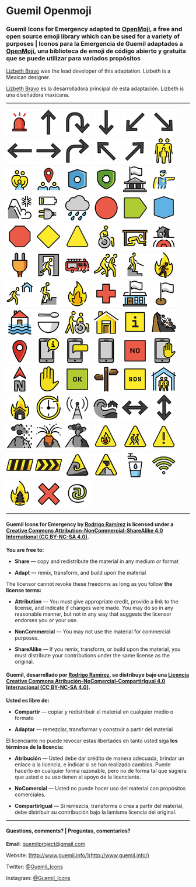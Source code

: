 # Guemil Openmoji

### Guemil Icons for Emergency adapted to [OpenMoji](https://openmoji.org/styleguide/#grid), a free and open source emoji library which can be used for a variety of purposes | Iconos para la Emergencia de Guemil adaptados a [OpenMoji](https://openmoji.org/styleguide/#grid), una biblioteca de emoji de código abierto y gratuita que se puede utilizar para variados propósitos

[Lizbeth Bravo](http://magisterdiseno.uc.cl/persona/lizbeth-bravo/) was the lead developer of this adaptation. Lizbeth is a Mexican designer.

[Lizbeth Bravo](http://magisterdiseno.uc.cl/persona/lizbeth-bravo/) es la desarrolladora principal de esta adaptación. Lizbeth is una diseñadora maxicana.

- - - - - - - - - - - 

<img src="https://raw.githubusercontent.com/Guemil/Guemil_Openmoji/main/2019/Alarm.png" width="75" heigth="75"> <img src="https://raw.githubusercontent.com/Guemil/Guemil_Openmoji/main/2019/Arrow_ahead_up.png" width="75" heigth="75"> <img src="https://raw.githubusercontent.com/Guemil/Guemil_Openmoji/main/2019/Arrow_backward.png" width="75" heigth="75"> <img src="https://raw.githubusercontent.com/Guemil/Guemil_Openmoji/main/2019/Arrow_down_here.png" width="75" heigth="75"> <img src="https://raw.githubusercontent.com/Guemil/Guemil_Openmoji/main/2019/Arrow_down_left.png" width="75" heigth="75"> <img src="https://raw.githubusercontent.com/Guemil/Guemil_Openmoji/main/2019/Arrow_down_right.png" width="75" heigth="75"> <img src="https://raw.githubusercontent.com/Guemil/Guemil_Openmoji/main/2019/Arrow_left.png" width="75" heigth="75"> <img src="https://raw.githubusercontent.com/Guemil/Guemil_Openmoji/main/2019/Arrow_right.png" width="75" heigth="75"> <img src="https://raw.githubusercontent.com/Guemil/Guemil_Openmoji/main/2019/Arrow_turn.png" width="75" heigth="75"> <img src="https://raw.githubusercontent.com/Guemil/Guemil_Openmoji/main/2019/Arrow_up_left.png" width="75" heigth="75"> <img src="https://raw.githubusercontent.com/Guemil/Guemil_Openmoji/main/2019/Arrow_up_right.png" width="75" heigth="75"> <img src="https://raw.githubusercontent.com/Guemil/Guemil_Openmoji/main/2019/Assembly_family.png" width="75" heigth="75"> <img src="https://raw.githubusercontent.com/Guemil/Guemil_Openmoji/main/2019/Assembly_group.png" width="75" heigth="75"> <img src="https://raw.githubusercontent.com/Guemil/Guemil_Openmoji/main/2019/Assembly_point.png" width="75" heigth="75"> <img src="https://raw.githubusercontent.com/Guemil/Guemil_Openmoji/main/2019/Assembly_point_1.png" width="75" heigth="75"> <img src="https://raw.githubusercontent.com/Guemil/Guemil_Openmoji/main/2019/Authority.png" width="75" heigth="75"> <img src="https://raw.githubusercontent.com/Guemil/Guemil_Openmoji/main/2019/Authority_bldg.png" width="75" heigth="75"> <img src="https://raw.githubusercontent.com/Guemil/Guemil_Openmoji/main/2019/Authority_instruction.png" width="75" heigth="75"> <img src="https://raw.githubusercontent.com/Guemil/Guemil_Openmoji/main/2019/Avalanche.png" width="75" heigth="75"> <img src="https://raw.githubusercontent.com/Guemil/Guemil_Openmoji/main/2019/Charge_plug.png" width="75" heigth="75"> <img src="https://raw.githubusercontent.com/Guemil/Guemil_Openmoji/main/2019/Cloud with rain.png" width="75" heigth="75"> <img src="https://raw.githubusercontent.com/Guemil/Guemil_Openmoji/main/2019/Contain_circle.png" width="75" heigth="75"> <img src="https://raw.githubusercontent.com/Guemil/Guemil_Openmoji/main/2019/Contain_directional.png" width="75" heigth="75"> <img src="https://raw.githubusercontent.com/Guemil/Guemil_Openmoji/main/2019/Contain_hexagon.png" width="75" heigth="75"> <img src="https://raw.githubusercontent.com/Guemil/Guemil_Openmoji/main/2019/Contain_octagon.png" width="75" heigth="75"> <img src="https://raw.githubusercontent.com/Guemil/Guemil_Openmoji/main/2019/Contain_rhombus.png" width="75" heigth="75"> <img src="https://raw.githubusercontent.com/Guemil/Guemil_Openmoji/main/2019/Contain_triangle.png" width="75" heigth="75"> <img src="https://raw.githubusercontent.com/Guemil/Guemil_Openmoji/main/2019/Disabled.png" width="75" heigth="75"> <img src="https://raw.githubusercontent.com/Guemil/Guemil_Openmoji/main/2019/Drop_hold_cover.png" width="75" heigth="75"> <img src="https://raw.githubusercontent.com/Guemil/Guemil_Openmoji/main/2019/Earthquake.png" width="75" heigth="75"> <img src="https://raw.githubusercontent.com/Guemil/Guemil_Openmoji/main/2019/Electricity.png" width="75" heigth="75"> <img src="https://raw.githubusercontent.com/Guemil/Guemil_Openmoji/main/2019/Emergency_exit.png" width="75" heigth="75"> <img src="https://raw.githubusercontent.com/Guemil/Guemil_Openmoji/main/2019/Emergency_vehicle.png" width="75" heigth="75"> <img src="https://raw.githubusercontent.com/Guemil/Guemil_Openmoji/main/2019/Evacuate.png" width="75" heigth="75"> <img src="https://raw.githubusercontent.com/Guemil/Guemil_Openmoji/main/2019/Evacuate_downstairs.png" width="75" heigth="75"> <img src="https://raw.githubusercontent.com/Guemil/Guemil_Openmoji/main/2019/Evacuate_fire.png" width="75" heigth="75"> <img src="https://raw.githubusercontent.com/Guemil/Guemil_Openmoji/main/2019/Evacuate_shelter.png" width="75" heigth="75"> <img src="https://raw.githubusercontent.com/Guemil/Guemil_Openmoji/main/2019/Evacuate_vertical.png" width="75" heigth="75"> <img src="https://raw.githubusercontent.com/Guemil/Guemil_Openmoji/main/2019/Fire.png" width="75" heigth="75"> <img src="https://raw.githubusercontent.com/Guemil/Guemil_Openmoji/main/2019/First_aid.png" width="75" heigth="75"> <img src="https://raw.githubusercontent.com/Guemil/Guemil_Openmoji/main/2019/Flagged_bldg.png" width="75" heigth="75"> <img src="https://raw.githubusercontent.com/Guemil/Guemil_Openmoji/main/2019/Flagged_point.png" width="75" heigth="75"> <img src="https://raw.githubusercontent.com/Guemil/Guemil_Openmoji/main/2019/Flood.png" width="75" heigth="75"> <img src="https://raw.githubusercontent.com/Guemil/Guemil_Openmoji/main/2019/Food.png" width="75" heigth="75"> <img src="https://raw.githubusercontent.com/Guemil/Guemil_Openmoji/main/2019/Help_others.png" width="75" heigth="75"> <img src="https://raw.githubusercontent.com/Guemil/Guemil_Openmoji/main/2019/House.png" width="75" heigth="75"> <img src="https://raw.githubusercontent.com/Guemil/Guemil_Openmoji/main/2019/Information.png" width="75" heigth="75"> <img src="https://raw.githubusercontent.com/Guemil/Guemil_Openmoji/main/2019/Landslide.png" width="75" heigth="75"> <img src="https://raw.githubusercontent.com/Guemil/Guemil_Openmoji/main/2019/Location.png" width="75" heigth="75"> <img src="https://raw.githubusercontent.com/Guemil/Guemil_Openmoji/main/2019/Mobile_info.png" width="75" heigth="75"> <img src="https://raw.githubusercontent.com/Guemil/Guemil_Openmoji/main/2019/Mobile_message.png" width="75" heigth="75"> <img src="https://raw.githubusercontent.com/Guemil/Guemil_Openmoji/main/2019/Mobile_phone.png" width="75" heigth="75"> <img src="https://raw.githubusercontent.com/Guemil/Guemil_Openmoji/main/2019/NO_stencil.png" width="75" heigth="75"> <img src="https://raw.githubusercontent.com/Guemil/Guemil_Openmoji/main/2019/No_mobile.png" width="75" heigth="75"> <img src="https://raw.githubusercontent.com/Guemil/Guemil_Openmoji/main/2019/North.png" width="75" heigth="75"> <img src="https://raw.githubusercontent.com/Guemil/Guemil_Openmoji/main/2019/Not_allowed.png" width="75" heigth="75"> <img src="https://raw.githubusercontent.com/Guemil/Guemil_Openmoji/main/2019/OK_stencil.png" width="75" heigth="75"> <img src="https://raw.githubusercontent.com/Guemil/Guemil_Openmoji/main/2019/Orientation.png" width="75" heigth="75"> <img src="https://raw.githubusercontent.com/Guemil/Guemil_Openmoji/main/2019/SOS_stencil.png" width="75" heigth="75"> <img src="https://raw.githubusercontent.com/Guemil/Guemil_Openmoji/main/2019/Shelter.png" width="75" heigth="75"> <img src="https://raw.githubusercontent.com/Guemil/Guemil_Openmoji/main/2019/Structural_Fire.png" width="75" heigth="75"> <img src="https://raw.githubusercontent.com/Guemil/Guemil_Openmoji/main/2019/Time.png" width="75" heigth="75"> <img src="https://raw.githubusercontent.com/Guemil/Guemil_Openmoji/main/2019/Transmission.png" width="75" heigth="75"> <img src="https://raw.githubusercontent.com/Guemil/Guemil_Openmoji/main/2019/Tsunami.png" width="75" heigth="75"> <img src="https://raw.githubusercontent.com/Guemil/Guemil_Openmoji/main/2019/Two_way_horizontal.png" width="75" heigth="75"> <img src="https://raw.githubusercontent.com/Guemil/Guemil_Openmoji/main/2019/Two_way_vertical.png" width="75" heigth="75"> <img src="https://raw.githubusercontent.com/Guemil/Guemil_Openmoji/main/2019/Volcano_ashes.png" width="75" heigth="75"> <img src="https://raw.githubusercontent.com/Guemil/Guemil_Openmoji/main/2019/Volcano_eruption.png" width="75" heigth="75"> <img src="https://raw.githubusercontent.com/Guemil/Guemil_Openmoji/main/2019/Volcano_fumarole.png" width="75" heigth="75"> <img src="https://raw.githubusercontent.com/Guemil/Guemil_Openmoji/main/2019/Warning_Fire.png" width="75" heigth="75"> <img src="https://raw.githubusercontent.com/Guemil/Guemil_Openmoji/main/2019/Warning_evacuation_way.png" width="75" heigth="75"> <img src="https://raw.githubusercontent.com/Guemil/Guemil_Openmoji/main/2019/Warning_sign.png" width="75" heigth="75"> <img src="https://raw.githubusercontent.com/Guemil/Guemil_Openmoji/main/2019/Warning_strip_1.png" width="75" heigth="75"> <img src="https://raw.githubusercontent.com/Guemil/Guemil_Openmoji/main/2019/Warning_strip_2.png" width="75" heigth="75"> <img src="https://raw.githubusercontent.com/Guemil/Guemil_Openmoji/main/2019/Warning_tsunami.png" width="75" heigth="75"> <img src="https://raw.githubusercontent.com/Guemil/Guemil_Openmoji/main/2019/Warning_volcano.png" width="75" heigth="75"> <img src="https://raw.githubusercontent.com/Guemil/Guemil_Openmoji/main/2019/Water.png" width="75" heigth="75"> <img src="https://raw.githubusercontent.com/Guemil/Guemil_Openmoji/main/2019/Wifi.png" width="75" heigth="75"> <img src="https://raw.githubusercontent.com/Guemil/Guemil_Openmoji/main/2019/Wild_fire.png" width="75" heigth="75"> <img src="https://raw.githubusercontent.com/Guemil/Guemil_Openmoji/main/2019/X_Forbidden.png" width="75" heigth="75"> <img src="https://raw.githubusercontent.com/Guemil/Guemil_Openmoji/main/2019/internet@.png" width="75" heigth="75">

- - - - - - - -

#### Guemil Icons for Emergency by [Rodrigo Ramírez](https://www.guemil.info/) is licensed under a [Creative Commons Attribution-NonCommercial-ShareAlike 4.0 International (CC BY-NC-SA 4.0)](https://creativecommons.org/licenses/by-nc-sa/4.0/).

**You are free to:**

- **Share** — copy and redistribute the material in any medium or format

- **Adapt** — remix, transform, and build upon the material

The licensor cannot revoke these freedoms as long as you follow **the license terms:**

- **Attribution** — You must give appropriate credit, provide a link to the license, and indicate if changes were made. You may do so in any reasonable manner, but not in any way that suggests the licensor endorses you or your use.

- **NonCommercial** — You may not use the material for commercial purposes.

- **ShareAlike** — If you remix, transform, or build upon the material, you must distribute your contributions under the same license as the original.

#### Guemil, desarrollado por [Rodrigo Ramírez](https://www.guemil.info/), se distribuye bajo una [Licencia Creative Commons Atribución-NoComercial-CompartirIgual 4.0 Internacional (CC BY-NC-SA 4.0)](https://creativecommons.org/licenses/by-nc-sa/4.0/deed.es).

**Usted es libre de:**

- **Compartir** — copiar y redistribuir el material en cualquier medio o formato

- **Adaptar** — remezclar, transformar y construir a partir del material

El licenciante no puede revocar estas libertades en tanto usted siga **los términos de la licencia:**

- **Atribución** — Usted debe dar crédito de manera adecuada, brindar un enlace a la licencia, e indicar si se han realizado cambios. Puede hacerlo en cualquier forma razonable, pero no de forma tal que sugiera que usted o su uso tienen el apoyo de la licenciante.

- **NoComercial** — Usted no puede hacer uso del material con propósitos comerciales.

- **CompartirIgual** — Si remezcla, transforma o crea a partir del material, debe distribuir su contribución bajo la lamisma licencia del original.

- - - - - - - - - 

#### Questions, comments? | Preguntas, comentarios?

**Email**: guemilproject@gmail.com

Website: [http://www.guemil.info/](http://www.guemil.info/)

Twitter: [@Guemil_Icons](https://twitter.com/Guemil_Icons)

Instagram: [@Guemil_Icons](https://www.instagram.com/Guemil_Icons/)



